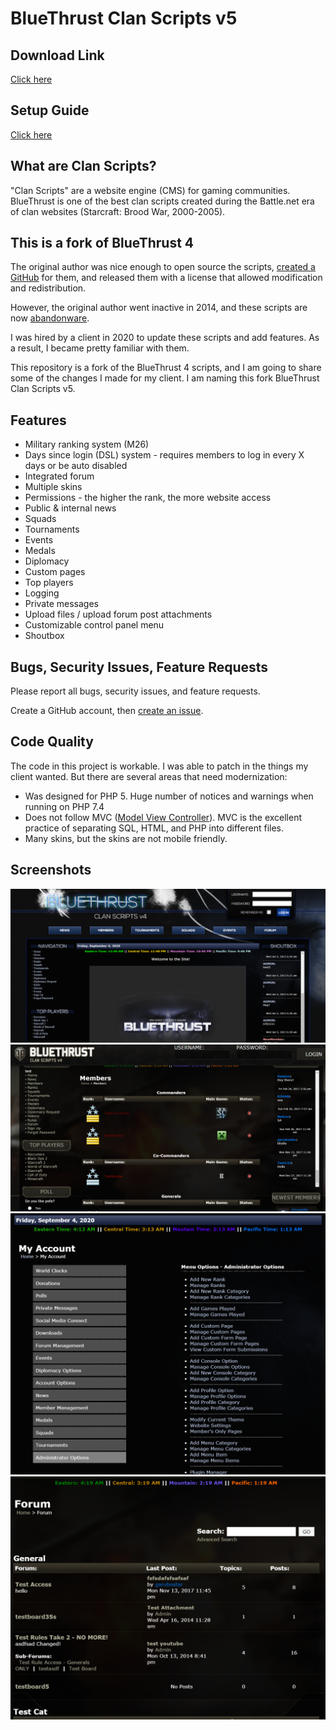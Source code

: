 # BlueThrust Clan Scripts v5

## Download Link

[Click here](https://github.com/RedDragonWebDesign/BlueThrust5/releases)

## Setup Guide

[Click here](https://github.com/RedDragonWebDesign/BlueThrust5/wiki/Setup-Guide)

## What are Clan Scripts?

"Clan Scripts" are a website engine (CMS) for gaming communities. BlueThrust is one of the best clan scripts created during the Battle.net era of clan websites (Starcraft: Brood War, 2000-2005).

## This is a fork of BlueThrust 4

The original author was nice enough to open source the scripts, [created a GitHub](https://github.com/bluethrust/clanscripts) for them, and released them with a license that allowed modification and redistribution.

However, the original author went inactive in 2014, and these scripts are now [abandonware](https://en.wikipedia.org/wiki/Abandonware).

I was hired by a client in 2020 to update these scripts and add features. As a result, I became pretty familiar with them.

This repository is a fork of the BlueThrust 4 scripts, and I am going to share some of the changes I made for my client. I am naming this fork BlueThrust Clan Scripts v5.

## Features

- Military ranking system (M26)
- Days since login (DSL) system - requires members to log in every X days or be auto disabled
- Integrated forum
- Multiple skins
- Permissions - the higher the rank, the more website access
- Public & internal news
- Squads
- Tournaments
- Events
- Medals
- Diplomacy
- Custom pages
- Top players
- Logging
- Private messages
- Upload files / upload forum post attachments
- Customizable control panel menu
- Shoutbox

## Bugs, Security Issues, Feature Requests

Please report all bugs, security issues, and feature requests.

Create a GitHub account, then [create an issue](https://github.com/RedDragonWebDesign/BlueThrust5).

## Code Quality

The code in this project is workable. I was able to patch in the things my client wanted. But there are several areas that need modernization:

- Was designed for PHP 5. Huge number of notices and warnings when running on PHP 7.4
- Does not follow MVC ([Model View Controller](https://en.wikipedia.org/wiki/Model%E2%80%93view%E2%80%93controller)). MVC is the excellent practice of separating SQL, HTML, and PHP into different files.
- Many skins, but the skins are not mobile friendly.

## Screenshots

![](screenshots/index.png)
![](screenshots/member-list.png)
![](screenshots/console.png)
![](screenshots/forum.png)